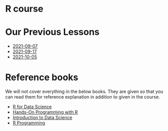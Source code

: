 # R course


# Our Previous Lessons

- [2021-09-07](2021/2021-09-07.md)
- [2021-09-17](2021/2021-09-17.md)
- [2021-10-05](2021/2021-10-05.md)

# Reference books

We will not cover everything in the below books.
They are given so that you can read them for reference explanation in addition to given in the course.

- [R for Data Science](https://r4ds.had.co.nz)
- [Hands-On Programming with R](https://rstudio-education.github.io/hopr/basics.html)
- [Introduction to Data Science](https://rafalab.github.io/dsbook/)
- [R Programming](https://leanpub.com/rprogramming)



